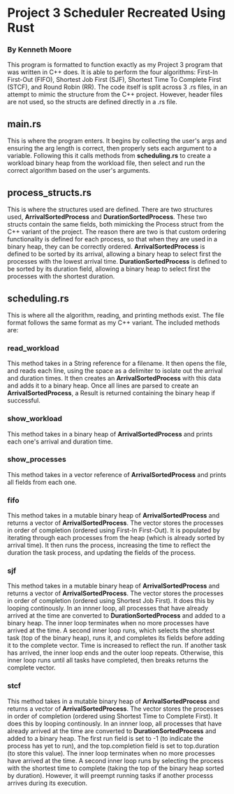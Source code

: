 # Project 3 Scheduler Recreated Using Rust
### By Kenneth Moore

This program is formatted to function exactly as my Project 3 program that was written in C++ does. It is able to perform the four algorithms: First-In First-Out (FIFO), Shortest Job First (SJF), Shortest Time To Complete First (STCF), and Round Robin (RR).
The code itself is split across 3 .rs files, in an attempt to mimic the structure from the C++ project. However, header files are not used, so the structs are defined directly in a .rs file.

## main.rs

This is where the program enters. It begins by collecting the user's args and ensuring the arg length is correct, then properly sets each argument to a variable. Following this it calls methods from **scheduling.rs** to create a workload binary heap from the workload file, then select and run the correct algorithm based on the user's arguments.

## process_structs.rs

This is where the structures used are defined. There are two structures used, **ArrivalSortedProcess** and **DurationSortedProcess**. These two structs contain the same fields, both mimicking the Process struct from the C++ variant of the project. The reason there are two is that custom ordering functionality is defined for each process, so that when they are used in a binary heap, they can be correctly ordered. **ArrivalSortedProcess** is defined to be sorted by its arrival, allowing a binary heap to select first the processes with the lowest arrival time. **DurationSortedProcess** is defined to be sorted by its duration field, allowing a binary heap to select first the processes with the shortest duration.

## scheduling.rs

This is where all the algorithm, reading, and printing methods exist. The file format follows the same format as my C++ variant. The included methods are:
### read_workload
This method takes in a String reference for a filename. It then opens the file, and reads each line, using the space as a delimiter to isolate out the arrival and duration times. It then creates an **ArrivalSortedProcess** with this data and adds it to a binary heap. Once all lines are parsed to create an **ArrivalSortedProcess**, a Result is returned containing the binary heap if successful.
### show_workload
This method takes in a binary heap of **ArrivalSortedProcess** and prints each one's arrival and duration time.
### show_processes
This method takes in a vector reference of **ArrivalSortedProcess** and prints all fields from each one.
### fifo
This method takes in a mutable binary heap of **ArrivalSortedProcess** and returns a vector of **ArrivalSortedProcess**. The vector stores the processes in order of completion (ordered using First-In First-Out). It is populated by iterating through each processes from the heap (which is already sorted by arrival time). It then runs the process, increasing the time to reflect the duration the task process, and updating the fields of the process.
### sjf
This method takes in a mutable binary heap of **ArrivalSortedProcess** and returns a vector of **ArrivalSortedProcess**. The vector stores the processes in order of completion (ordered using Shortest Job First). It does this by looping continously. In an innner loop, all processes that have already arrived at the time are converted to **DurationSortedProcess** and added to a binary heap. The inner loop terminates when no more processes have arrived at the time. A second inner loop runs, which selects the shortest task (top of the binary heap), runs it, and completes its fields before adding it to the complete vector. Time is increased to reflect the run. If another task has arrived, the inner loop ends and the outer loop repeats. Otherwise, this inner loop runs until all tasks have completed, then breaks returns the complete vector. 
### stcf
This method takes in a mutable binary heap of **ArrivalSortedProcess** and returns a vector of **ArrivalSortedProcess**. The vector stores the processes in order of completion (ordered using Shortest Time to Complete First). It does this by looping continously. In an innner loop, all processes that have already arrived at the time are converted to **DurationSortedProcess** and added to a binary heap. The first run field is set to -1 (to indicate the process has yet to run), and the top.completion field is set to top.duration (to store this value). The inner loop terminates when no more processes have arrived at the time. A second inner loop runs by selecting the process with the shortest time to complete (taking the top of the binary heap sorted by duration). However, it will preempt running tasks if another processs arrives during its execution.
